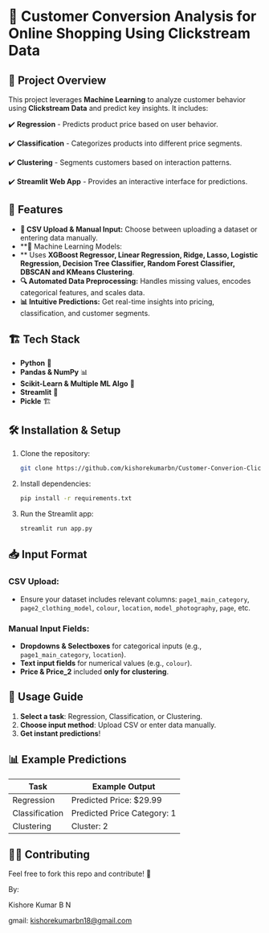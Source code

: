 # 🛒 Customer Conversion Analysis for Online Shopping Using Clickstream Data

## 📌 Project Overview
This project leverages **Machine Learning** to analyze customer behavior using **Clickstream Data** and predict key insights. It includes:

✔️ **Regression** - Predicts product price based on user behavior.

✔️ **Classification** - Categorizes products into different price segments.

✔️ **Clustering** - Segments customers based on interaction patterns.

✔️ **Streamlit Web App** - Provides an interactive interface for predictions.

## 🚀 Features
- **📂 CSV Upload & Manual Input:** Choose between uploading a dataset or entering data manually.
- **🧠 Machine Learning Models:
- ** Uses **XGBoost Regressor,
   Linear Regression,
   Ridge,
   Lasso,
   Logistic Regression,
   Decision Tree Classifier,
   Random Forest Classifier,
   DBSCAN
   and KMeans Clustering**.
- **🔍 Automated Data Preprocessing:** Handles missing values, encodes categorical features, and scales data.
- **📊 Intuitive Predictions:** Get real-time insights into pricing, classification, and customer segments.

## 🏗️ Tech Stack
- **Python** 🐍
- **Pandas & NumPy** 📊
- **Scikit-Learn & Multiple ML Algo** 🤖
- **Streamlit** 🎨
- **Pickle** 🏗️

## 🛠️ Installation & Setup
1. Clone the repository:
   ```bash
   git clone https://github.com/kishorekumarbn/Customer-Converion-Clickstream-data.git
   ```
2. Install dependencies:
   ```bash
   pip install -r requirements.txt
   ```
3. Run the Streamlit app:
   ```bash
   streamlit run app.py
   ```

## 📥 Input Format
### **CSV Upload:**
- Ensure your dataset includes relevant columns: `page1_main_category`, `page2_clothing_model`, `colour`, `location`, `model_photography`, `page`, etc.

### **Manual Input Fields:**
- **Dropdowns & Selectboxes** for categorical inputs (e.g., `page1_main_category`, `location`).
- **Text input fields** for numerical values (e.g., `colour`).
- **Price & Price_2** included **only for clustering**.

## 📌 Usage Guide
1. **Select a task**: Regression, Classification, or Clustering.
2. **Choose input method**: Upload CSV or enter data manually.
3. **Get instant predictions**!

## 📊 Example Predictions
| Task          | Example Output |
|--------------|---------------|
| Regression   | Predicted Price: $29.99 |
| Classification | Predicted Price Category: 1 |
| Clustering   | Cluster: 2 |

## 👨‍💻 Contributing
Feel free to fork this repo and contribute! 🚀



By:

Kishore Kumar B N

gmail: kishorekumarbn18@gmail.com
